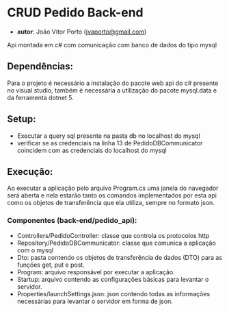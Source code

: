 #   CRUD Pedido Back-end
- **autor**: João Vitor Porto (jvaporto@gmail.com)

Api montada em c# com comunicação com banco de dados do tipo mysql

## Dependências:

Para o projeto é necessário a instalação do pacote web api do c# presente no visual studio, também é necessária a utilização do pacote mysql.data e da ferramenta dotnet 5.

## Setup:

- Executar a query sql presente na pasta db no localhost do mysql
- verificar se as credenciais na linha 13 de PedidoDBCommunicator coincidem com as credenciais do localhost do mysql

## Execução:

Ao executar a aplicação pelo arquivo Program.cs uma janela do navegador será aberta e nela estarão tanto os comandos implementados por esta api como os objetos de transferência que ela utiliza, sempre no formato json.

### Componentes (back-end/pedido_api):
- Controllers/PedidoController: classe que controla os protocolos http
- Repository/PedidoDBCommunicator: classe que comunica a aplicação com o mysql
- Dto: pasta contendo os objetos de transferência de dados (DTO) para as funções get, put e post.
- Program: arquivo responsável por executar a aplicação.
- Startup: arquivo contendo as configurações básicas para levantar o servidor.
- Properties/launchSettings.json: json contendo todas as informações necessárias para levantar o servidor em forma de json.
